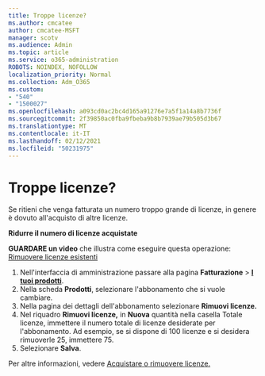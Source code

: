 ```yaml
---
title: Troppe licenze?
ms.author: cmcatee
author: cmcatee-MSFT
manager: scotv
ms.audience: Admin
ms.topic: article
ms.service: o365-administration
ROBOTS: NOINDEX, NOFOLLOW
localization_priority: Normal
ms.collection: Adm_O365
ms.custom:
- "540"
- "1500027"
ms.openlocfilehash: a093cd0ac2bc4d165a91276e7a5f1a14a8b7736f
ms.sourcegitcommit: 2f39850ac0fba9fbeba9b8b7939ae79b505d3b67
ms.translationtype: MT
ms.contentlocale: it-IT
ms.lasthandoff: 02/12/2021
ms.locfileid: "50231975"
---
```

# <a name="too-many-licenses"></a>Troppe licenze?

Se ritieni che venga fatturata un numero troppo grande di licenze, in genere è dovuto all'acquisto di altre licenze.
  
**Ridurre il numero di licenze acquistate**

**GUARDARE un video** che illustra come eseguire questa operazione: [Rimuovere licenze esistenti](https://go.microsoft.com/fwlink/p/?linkid=2154938)
  
1. Nell'interfaccia di amministrazione passare alla pagina **Fatturazione** \> **[I tuoi prodotti](https://go.microsoft.com/fwlink/p/?linkid=842054)**.
2. Nella scheda **Prodotti**, selezionare l'abbonamento che si vuole cambiare.
3. Nella pagina dei dettagli dell'abbonamento selezionare **Rimuovi licenze.**
4. Nel riquadro **Rimuovi licenze,** in  **Nuova** quantità nella casella Totale licenze, immettere il numero totale di licenze desiderate per l'abbonamento. Ad esempio, se si dispone di 100 licenze e si desidera rimuoverle 25, immettere 75.
5. Selezionare **Salva**.

Per altre informazioni, vedere [Acquistare o rimuovere licenze.](https://docs.microsoft.com/microsoft-365/commerce/licenses/buy-licenses)